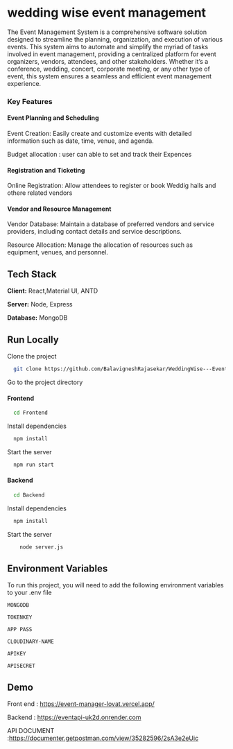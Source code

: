 # wedding wise event management

The Event Management System is a comprehensive software solution designed to streamline the planning, organization, and execution of various events. This system aims to automate and simplify the myriad of tasks involved in event management, providing a centralized platform for event organizers, vendors, attendees, and other stakeholders. Whether it’s a conference, wedding, concert, corporate meeting, or any other type of event, this system ensures a seamless and efficient event management experience.

### Key Features

#### Event Planning and Scheduling

Event Creation: Easily create and customize events with detailed information such as date, time, venue, and agenda.

Budget allocation : user can able to set and track their Expences

#### Registration and Ticketing

Online Registration: Allow attendees to register or book Weddig halls and othere related vendors

#### Vendor and Resource Management

Vendor Database: Maintain a database of preferred vendors and service providers, including contact details and service descriptions.

Resource Allocation: Manage the allocation of resources such as equipment, venues, and personnel.

## Tech Stack

**Client:** React,Material UI, ANTD

**Server:** Node, Express

**Database:** MongoDB

## Run Locally

Clone the project

```bash
  git clone https://github.com/BalavigneshRajasekar/WeddingWise---Event-Management-App.git
```

Go to the project directory

#### Frontend

```bash
  cd Frontend
```

Install dependencies

```bash
  npm install
```

Start the server

```bash
  npm run start
```

#### Backend

```bash
  cd Backend
```

Install dependencies

```bash
  npm install
```

Start the server

```bash
    node server.js
```

## Environment Variables

To run this project, you will need to add the following environment variables to your .env file

`MONGODB`

`TOKENKEY`

`APP PASS`

`CLOUDINARY-NAME`

`APIKEY`

`APISECRET`

## Demo

Front end : https://event-manager-lovat.vercel.app/

Backend : https://eventapi-uk2d.onrender.com

API DOCUMENT :https://documenter.getpostman.com/view/35282596/2sA3e2eUic
